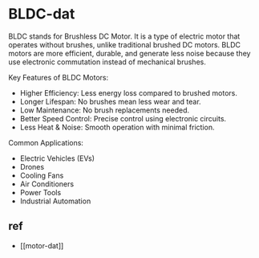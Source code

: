 
# BLDC-dat

BLDC stands for Brushless DC Motor. It is a type of electric motor that operates without brushes, unlike traditional brushed DC motors. BLDC motors are more efficient, durable, and generate less noise because they use electronic commutation instead of mechanical brushes.

Key Features of BLDC Motors:

- Higher Efficiency: Less energy loss compared to brushed motors.
- Longer Lifespan: No brushes mean less wear and tear.
- Low Maintenance: No brush replacements needed.
- Better Speed Control: Precise control using electronic circuits.
- Less Heat & Noise: Smooth operation with minimal friction.

Common Applications:

- Electric Vehicles (EVs)
- Drones
- Cooling Fans
- Air Conditioners
- Power Tools
- Industrial Automation

## ref 

- [[motor-dat]]